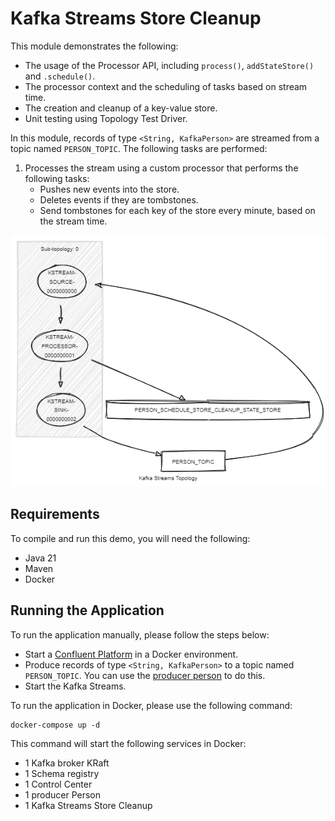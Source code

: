 # Kafka Streams Store Cleanup

This module demonstrates the following:

- The usage of the Processor API, including `process()`, `addStateStore()` and `.schedule()`.
- The processor context and the scheduling of tasks based on stream time.
- The creation and cleanup of a key-value store.
- Unit testing using Topology Test Driver.

In this module, records of type `<String, KafkaPerson>` are streamed from a topic named `PERSON_TOPIC`.
The following tasks are performed:

1. Processes the stream using a custom processor that performs the following tasks:
    - Pushes new events into the store.
    - Deletes events if they are tombstones.
    - Send tombstones for each key of the store every minute, based on the stream time.

![topology.png](topology.png)

## Requirements

To compile and run this demo, you will need the following:

- Java 21
- Maven
- Docker

## Running the Application

To run the application manually, please follow the steps below:

- Start a [Confluent Platform](https://docs.confluent.io/platform/current/quickstart/ce-docker-quickstart.html#step-1-download-and-start-cp) in a Docker environment.
- Produce records of type `<String, KafkaPerson>` to a topic named `PERSON_TOPIC`. You can use the [producer person](../specific-producers/kafka-streams-producer-person) to do this.
- Start the Kafka Streams.

To run the application in Docker, please use the following command:

```console
docker-compose up -d
```

This command will start the following services in Docker:

- 1 Kafka broker KRaft
- 1 Schema registry
- 1 Control Center
- 1 producer Person
- 1 Kafka Streams Store Cleanup
